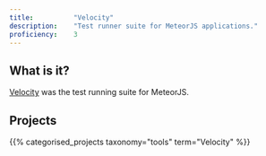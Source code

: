 ```yaml
---
title: 			"Velocity"
description: 	"Test runner suite for MeteorJS applications."
proficiency:	3
---
```


## What is it?
[Velocity](https://github.com/meteor-velocity/velocity) was the test running suite for MeteorJS.

## Projects
{{% categorised_projects taxonomy="tools" term="Velocity" %}}